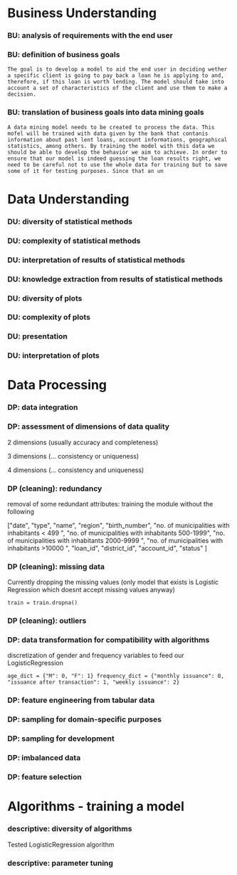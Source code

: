 # Business Understanding

### BU: analysis of requirements with the end user

### BU: definition of business goals

    The goal is to develop a model to aid the end user in deciding wether a specific client is going to pay back a loan he is applying to and, therefore, if this loan is worth lending. The model should take into account a set of characteristics of the client and use them to make a decision.

### BU: translation of business goals into data mining goals

    A data mining model needs to be created to process the data. This mofel will be trained with data given by the bank that contanis information about past lent loans, account informations, geographical statistics, among others. By training the model with this data we should be able to develop the behavior we aim to achieve. In order to ensure that our model is indeed guessing the loan results right, we need to be careful not to use the whole data for training but to save some of it for testing purposes. Since that an un

# Data Understanding

### DU: diversity of statistical methods

### DU: complexity of statistical methods

### DU: interpretation of results of statistical methods

### DU: knowledge extraction from results of statistical methods

### DU: diversity of plots

### DU: complexity of plots

### DU: presentation

### DU: interpretation of plots

# Data Processing

### DP: data integration

### DP: assessment of dimensions of data quality

2 dimensions (usually accuracy and completeness)

3 dimensions (... consistency or uniqueness)

4 dimensions (... consistency and uniqueness)

### DP (cleaning): redundancy

removal of some redundant attributes: training the module without the following

["date", "type", "name", "region", "birth_number", "no. of municipalities with inhabitants < 499 ",
"no. of municipalities with inhabitants 500-1999", "no. of municipalities with inhabitants 2000-9999 ",
"no. of municipalities with inhabitants >10000 ", "loan_id", "district_id", "account_id", "status"
]

### DP (cleaning): missing data

Currently dropping the missing values (only model that exists is Logistic Regression which doesnt accept missing values anyway)

`train = train.dropna() `

### DP (cleaning): outliers

### DP: data transformation for compatibility with algorithms

discretization of gender and frequency variables to feed our LogisticRegression

`age_dict = {"M": 0, "F": 1} frequency_dict = {"monthly issuance": 0, "issuance after transaction": 1, "weekly issuance": 2}`

### DP: feature engineering from tabular data

### DP: sampling for domain-specific purposes

### DP: sampling for development

### DP: imbalanced data

### DP: feature selection

# Algorithms - training a model

### descriptive: diversity of algorithms

Tested LogisticRegression algorithm

### descriptive: parameter tuning
